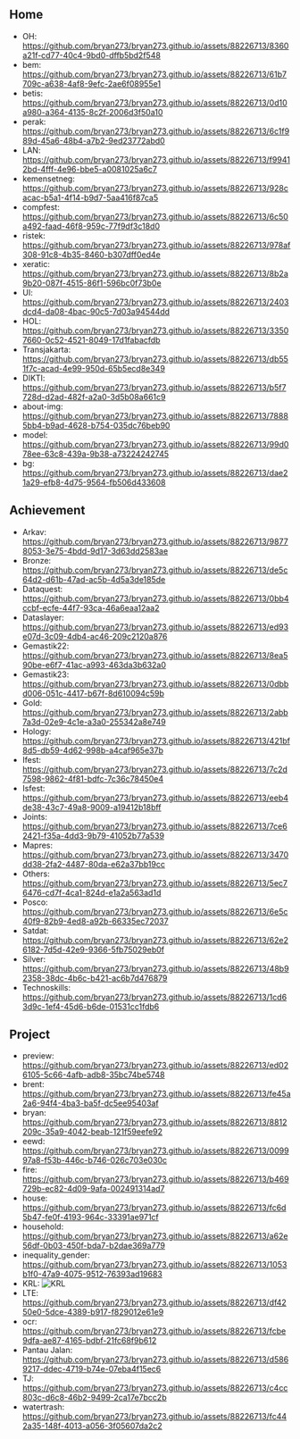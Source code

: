 ## Home
* OH: https://github.com/bryan273/bryan273.github.io/assets/88226713/8360a21f-cd77-40c4-9bd0-dffb5bd2f548
* bem: https://github.com/bryan273/bryan273.github.io/assets/88226713/61b7709c-a638-4af8-9efc-2ae6f08955e1
* betis: https://github.com/bryan273/bryan273.github.io/assets/88226713/0d10a980-a364-4135-8c2f-2006d3f50a10
* perak: https://github.com/bryan273/bryan273.github.io/assets/88226713/6c1f989d-45a6-48b4-a7b2-9ed23772abd0
* LAN: https://github.com/bryan273/bryan273.github.io/assets/88226713/f99412bd-4fff-4e96-bbe5-a0081025a6c7
* kemensetneg: https://github.com/bryan273/bryan273.github.io/assets/88226713/928cacac-b5a1-4f14-b9d7-5aa416f87ca5
* compfest: https://github.com/bryan273/bryan273.github.io/assets/88226713/6c50a492-faad-46f8-959c-77f9df3c18d0
* ristek: https://github.com/bryan273/bryan273.github.io/assets/88226713/978af308-91c8-4b35-8460-b307dff0ed4e
* xeratic: https://github.com/bryan273/bryan273.github.io/assets/88226713/8b2a9b20-087f-4515-86f1-596bc0f73b0e
* UI: https://github.com/bryan273/bryan273.github.io/assets/88226713/2403dcd4-da08-4bac-90c5-7d03a94544dd
* HOL: https://github.com/bryan273/bryan273.github.io/assets/88226713/33507660-0c52-4521-8049-17d1fabacfdb
* Transjakarta: https://github.com/bryan273/bryan273.github.io/assets/88226713/db551f7c-acad-4e99-950d-65b5ecd8e349
* DIKTI: https://github.com/bryan273/bryan273.github.io/assets/88226713/b5f7728d-d2ad-482f-a2a0-3d5b08a661c9
* about-img: https://github.com/bryan273/bryan273.github.io/assets/88226713/78885bb4-b9ad-4628-b754-035dc76beb90
* model: https://github.com/bryan273/bryan273.github.io/assets/88226713/99d078ee-63c8-439a-9b38-a73224242745
* bg: https://github.com/bryan273/bryan273.github.io/assets/88226713/dae21a29-efb8-4d75-9564-fb506d433608
## Achievement
* Arkav: https://github.com/bryan273/bryan273.github.io/assets/88226713/98778053-3e75-4bdd-9d17-3d63dd2583ae
* Bronze: https://github.com/bryan273/bryan273.github.io/assets/88226713/de5c64d2-d61b-47ad-ac5b-4d5a3de185de
* Dataquest: https://github.com/bryan273/bryan273.github.io/assets/88226713/0bb4ccbf-ecfe-44f7-93ca-46a6eaa12aa2
* Dataslayer: https://github.com/bryan273/bryan273.github.io/assets/88226713/ed93e07d-3c09-4db4-ac46-209c2120a876
* Gemastik22: https://github.com/bryan273/bryan273.github.io/assets/88226713/8ea590be-e6f7-41ac-a993-463da3b632a0
* Gemastik23: https://github.com/bryan273/bryan273.github.io/assets/88226713/0dbbd006-051c-4417-b67f-8d610094c59b
* Gold: https://github.com/bryan273/bryan273.github.io/assets/88226713/2abb7a3d-02e9-4c1e-a3a0-255342a8e749
* Hology: https://github.com/bryan273/bryan273.github.io/assets/88226713/421bf8d5-db59-4d62-998b-a4caf965e37b
* Ifest: https://github.com/bryan273/bryan273.github.io/assets/88226713/7c2d7598-9862-4f81-bdfc-7c36c78450e4
* Isfest: https://github.com/bryan273/bryan273.github.io/assets/88226713/eeb4de38-43c7-49a8-9009-a19412b18bff
* Joints: https://github.com/bryan273/bryan273.github.io/assets/88226713/7ce62421-f35a-4dd3-9b79-41052b77a539
* Mapres: https://github.com/bryan273/bryan273.github.io/assets/88226713/3470dd38-2fa2-4487-80da-e62a37bb19cc
* Others: https://github.com/bryan273/bryan273.github.io/assets/88226713/5ec76476-cd7f-4ca1-824d-e1a2a563ad1d
* Posco: https://github.com/bryan273/bryan273.github.io/assets/88226713/6e5c40f9-82b9-4ed8-a92b-66335ec72037
* Satdat: https://github.com/bryan273/bryan273.github.io/assets/88226713/62e26182-7d5d-42e9-9366-5fb75029eb0f
* Silver: https://github.com/bryan273/bryan273.github.io/assets/88226713/48b92358-38dc-4b6c-b421-ac6b7d476879
* Technoskills: https://github.com/bryan273/bryan273.github.io/assets/88226713/1cd63d9c-1ef4-45d6-b6de-01531cc1fdb6
## Project
* preview: https://github.com/bryan273/bryan273.github.io/assets/88226713/ed026105-5c66-4afb-adb8-35bc74be5748
* brent: https://github.com/bryan273/bryan273.github.io/assets/88226713/fe45a2a6-94f4-4ba3-ba5f-dc5ee95403af
* bryan: https://github.com/bryan273/bryan273.github.io/assets/88226713/8812209c-35a9-4042-beab-121f59eefe92
* eewd: https://github.com/bryan273/bryan273.github.io/assets/88226713/009997a8-f53b-446c-b746-026c703e030c
* fire: https://github.com/bryan273/bryan273.github.io/assets/88226713/b469729b-ec82-4d09-9afa-002491314ad7
* house: https://github.com/bryan273/bryan273.github.io/assets/88226713/fc6d5b47-fe0f-4193-964c-33391ae971cf
* household: https://github.com/bryan273/bryan273.github.io/assets/88226713/a62e56df-0b03-450f-bda7-b2dae369a779
* inequality_gender: https://github.com/bryan273/bryan273.github.io/assets/88226713/1053b1f0-47a9-4075-9512-76393ad19683
* KRL: ![KRL](https://github.com/bryan273/bryan273.github.io/assets/88226713/a12e7ae2-dbcb-4639-8871-5a7de743f9ea)
* LTE: https://github.com/bryan273/bryan273.github.io/assets/88226713/df4250e0-5dce-4389-b917-f829012e61e9
* ocr: https://github.com/bryan273/bryan273.github.io/assets/88226713/fcbe9dfa-ae87-4165-bdbf-21fc68f9b612
* Pantau Jalan: https://github.com/bryan273/bryan273.github.io/assets/88226713/d5869217-ddec-4719-b74e-07eba4f15ec6
* TJ: https://github.com/bryan273/bryan273.github.io/assets/88226713/c4cc803c-d6c8-46b2-9499-2ca17e7bcc2b
* watertrash: https://github.com/bryan273/bryan273.github.io/assets/88226713/fc442a35-148f-4013-a056-3f05607da2c2
